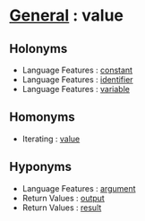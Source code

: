 # [General][1] : value

## Holonyms

  - Language Features : [constant](../..Programming_in_General/Language_Features/constant.md)
  - Language Features : [identifier](../../Programming_in_General/Language_Features/identifier.md)
  - Language Features : [variable](../../Programming_in_General/Language_Features/variable.md)

## Homonyms

  - Iterating : [value](../../Collections/Iterating/value.md)

## Hyponyms

  - Language Features : [argument](../../Programming_in_General/Language_Features/argument.md)
  - Return Values : [output](../../Programming_in_General/Return_Values/output.md)
  - Return Values : [result](../../Programming_in_General/Return_Values/result.md)

[1]: README.md
